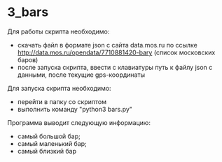 # 3_bars
Для работы скрипта необходимо:
- скачать файл в формате json с сайта data.mos.ru по ссылке http://data.mos.ru/opendata/7710881420-bary (список московских баров)
- после запуска скрипта, ввести с клавиатуры путь к файлу json с данными, после текущие gps-координаты

Для запуска скрипта необходимо:
- перейти в папку со скриптом
- выполнить команду "python3 bars.py"

Программа выводит следующую информацию:
- самый большой бар;
- самый маленький бар;
- самый близкий бар
